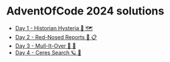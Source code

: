 AdventOfCode 2024 solutions
===========================

* [Day 1 - Historian Hysteria :compass: :world_map:](./day-1-historian-hysteria/)
* [Day 2 - Red-Nosed Reports :briefcase: :clipboard:](./day-2-red-nosed-reports/)
* [Day 3 - Mull-It-Over :ram: :memo:](./day-3-mull-it-over/)
* [Day 4 - Ceres Search :ringed_planet: :rocket:](./day-4-ceres-search/)
